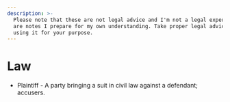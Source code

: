 ```yaml
---
description: >-
  Please note that these are not legal advice and I'm not a legal expert.  These
  are notes I prepare for my own understanding. Take proper legal advice before
  using it for your purpose.
---
```


# Law

* Plaintiff - A party bringing a suit in civil law against a defendant; accusers.
